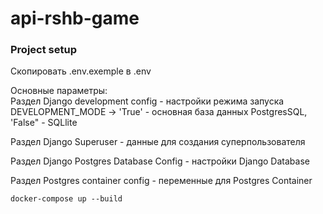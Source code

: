 # api-rshb-game

### Project setup

Скопировать .env.exemple в .env

Основные параметры:<br>
Раздел Django development config - настройки режима запуска<br>
DEVELOPMENT_MODE -> 'True' - основная база данных PostgresSQL, 'False" - SQLlite<br>

Раздел Django Superuser - данные для создания суперпользователя

Раздел Django Postgres Database Config - настройки Django Database

Раздел Postgres container config - переменные для Postgres Container

```
docker-compose up --build
```

